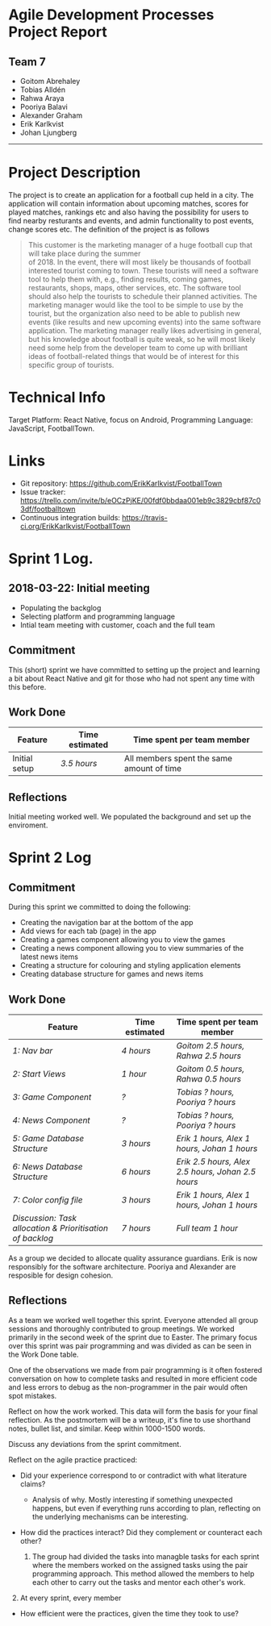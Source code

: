# Agile Development Processes Project Report  
 ##  Team 7
 * Goitom Abrehaley 
 * Tobias Alldén
 * Rahwa Araya
 * Pooriya Balavi
 * Alexander Graham
 * Erik Karlkvist
 * Johan Ljungberg
--- 
# Project Description
The project is to create an application for a football cup held in a city. The application will contain information about upcoming matches, scores for played matches, rankings etc and also having the possibility for users to find nearby resturants and events, and admin functionality to post events, change scores etc. The definition of the project is as follows 

> This customer is the marketing manager of	a huge football cup	that will take place during the summer	
of 2018. In	the	event, there will most likely be thousands	of	football interested tourist	coming to town.	These tourists will need a software tool to help them with, e.g., finding results, coming games, restaurants, shops, maps, other services, etc. The software tool should also help the tourists to schedule their planned activities. The marketing	manager	would like the tool to be simple to use by the tourist, but the organization also need to be able to publish new events (like results and new upcoming events) into the same
software application. The marketing	manager really likes advertising in	general, but his knowledge	about football is quite
weak, so he	will most likely need some help	from the developer team	to	come up	with brilliant ideas of	football-related things	that would be of interest for this specific	group of tourists.


# Technical Info
Target Platform: React Native, focus on Android,
Programming Language: JavaScript,
FootballTown.


# Links
* Git repository: https://github.com/ErikKarlkvist/FootballTown
* Issue tracker: https://trello.com/invite/b/eOCzPjKE/00fdf0bbdaa001eb9c3829cbf87c03df/footballtown
* Continuous integration builds: https://travis-ci.org/ErikKarlkvist/FootballTown

# Sprint 1 Log.  
## 2018-03-22: Initial meeting
* Populating the backglog
* Selecting platform and programming language
* Intial team meeting with customer, coach and the full team

## Commitment
This (short) sprint we have committed to setting up the project and learning a bit about React Native and git for those who had not spent any time with this before.

## Work Done

Feature | Time estimated | Time spent per team member
--------|----------------|--------
Initial setup | *3.5 hours* | All members spent the same amount of time

## Reflections
Initial meeting worked well. We populated the background and set up the enviroment.

# Sprint 2 Log
## Commitment
During this sprint we committed to doing the following:
* Creating the navigation bar at the bottom of the app
* Add views for each tab (page) in the app
* Creating a games component allowing you to view the games
* Creating a news component allowing you to view summaries of the latest news items
* Creating a structure for colouring and styling application elements
* Creating database structure for games and news items

## Work Done


Feature | Time estimated | Time spent per team member
--------|----------------|--------
*1: Nav bar* | *4 hours* | *Goitom 2.5 hours, Rahwa 2.5 hours*
*2: Start Views* | *1 hour* | *Goitom 0.5 hours, Rahwa 0.5 hours*
*3: Game Component* | *?* | *Tobias ? hours, Pooriya ? hours*
*4: News Component* | *?* | *Tobias ? hours, Pooriya ? hours*
*5: Game Database Structure* | *3 hours* | *Erik 1 hours, Alex 1 hours, Johan 1 hours*
*6: News Database Structure* | *6 hours* | *Erik 2.5 hours, Alex 2.5 hours, Johan 2.5 hours*
*7: Color config file* | *3 hours* | *Erik 1 hours, Alex 1 hours, Johan 1 hours*
*Discussion: Task allocation & Prioritisation of backlog* | *7 hours* | *Full team 1 hour*

As a group we decided to allocate quality assurance guardians. Erik is now responsibly for the software architecture. Pooriya and Alexander are resposible for design cohesion. 

## Reflections
As a team we worked well together this sprint. Everyone attended all group sessions and thoroughly contributed to group meetings. We worked primarily in the second week of the sprint due to Easter. The primary focus over this sprint was pair programming and was divided as can be seen in the Work Done table.

One of the observations we made from pair programming is it often fostered conversation on how to complete tasks and resulted in more efficient code and less errors to debug as the non-programmer in the pair would often spot mistakes. 



Reflect on how the work worked.
This data will form the basis for your final reflection.
As the postmortem will be a writeup, it's fine to use shorthand notes, bullet list, and similar.
Keep within 1000-1500 words.

Discuss any deviations from the sprint commitment.

Reflect on the agile practice practiced:

- Did your experience correspond to or contradict with what literature claims?

    - Analysis of why. Mostly interesting if something unexpected happens, but even
      if everything runs according to plan, reflecting on the underlying mechanisms
      can be interesting.

- How did the practices interact?
  Did they complement or counteract each other?
   1. The group had divided the tasks into managble tasks for each sprint where the members worked on the assigned tasks using the pair programming approach. This method allowed the members to help each other to carry out the tasks and mentor each other's work. 
 2. At every sprint, every member 

- How efficient were the practices, given the time they took to use?

